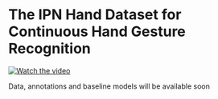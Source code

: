 # The IPN Hand Dataset for Continuous Hand Gesture Recognition

[![Watch the video](https://img.youtube.com/vi/T-D1KVIuvjA/maxresdefault.jpg)](https://youtu.be/T-D1KVIuvjA)

Data, annotations and baseline models will be available soon

